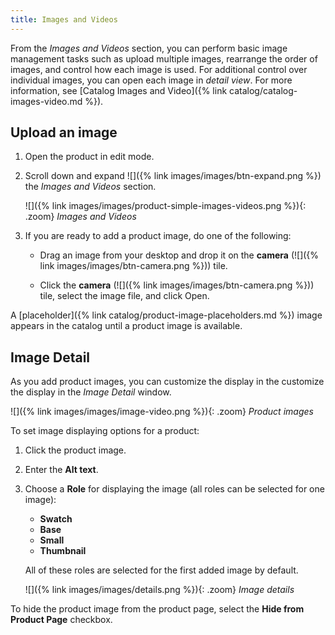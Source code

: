 ```yaml
---
title: Images and Videos
---
```


From the _Images and Videos_ section, you can perform basic image management tasks such as upload multiple images, rearrange the order of images, and control how each image is used. For additional control over individual images, you can open each image in _detail view_. For more information, see [Catalog Images and Video]({% link catalog/catalog-images-video.md %}).

## Upload an image

1. Open the product in edit mode.

1. Scroll down and expand ![]({% link images/images/btn-expand.png %}) the _Images and Videos_ section.

    ![]({% link images/images/product-simple-images-videos.png %}){: .zoom}
    _Images and Videos_

1. If you are ready to add a product image, do one of the following:

    - Drag an image from your desktop and drop it on the **camera** (![]({% link images/images/btn-camera.png %})) tile.

    - Click the **camera** (![]({% link images/images/btn-camera.png %})) tile, select the image file, and click <span class="btn">Open</span>.

A [placeholder]({% link catalog/product-image-placeholders.md %}) image appears in the catalog until a product image is available.

## Image Detail

As you add product images, you can customize the display in the  customize the display in the _Image Detail_ window.

 ![]({% link images/images/image-video.png %}){: .zoom}
    _Product images_

To set image displaying options for a product:

1. Click the product image.

1. Enter the **Alt text**.

1. Choose a **Role** for displaying the image (all roles can be selected for one image):

    - **Swatch**
    - **Base**
    - **Small**
    - **Thumbnail**

   All of these roles are selected for the first added image by default.

   ![]({% link images/images/details.png %}){: .zoom}
    _Image details_

To hide the product image from the product page, select the **Hide from Product Page** checkbox.
